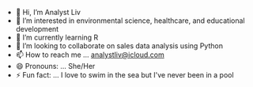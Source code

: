 - 👋 Hi, I’m Analyst Liv
- 👀 I’m interested in environmental science, healthcare, and educational development
- 🌱 I’m currently learning R
- 💞️ I’m looking to collaborate on sales data analysis using Python
- 📫 How to reach me ... analystliv@icloud.com
- 😄 Pronouns: ... She/Her
- ⚡ Fun fact: ... I love to swim in the sea but I've never been in a pool

<!---
AnalystLiv/AnalystLiv is a ✨ special ✨ repository because its `README.md` (this file) appears on your GitHub profile.
You can click the Preview link to take a look at your changes.
--->
